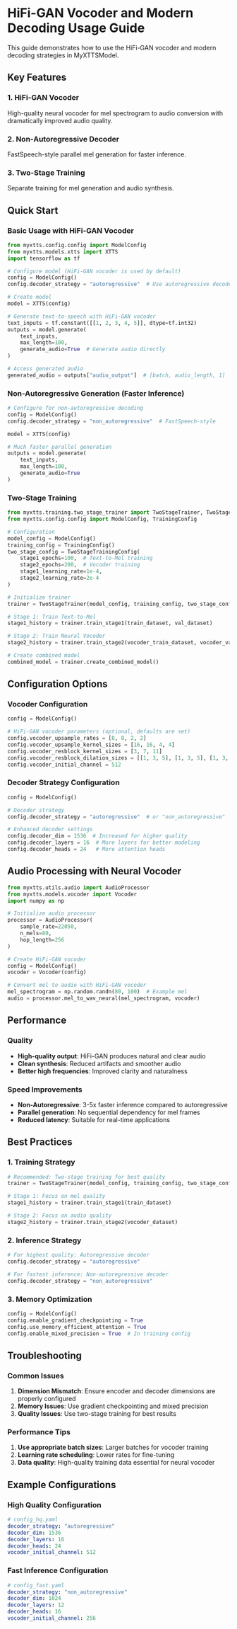 # HiFi-GAN Vocoder and Modern Decoding Usage Guide

This guide demonstrates how to use the HiFi-GAN vocoder and modern decoding strategies in MyXTTSModel.

## Key Features

### 1. HiFi-GAN Vocoder
High-quality neural vocoder for mel spectrogram to audio conversion with dramatically improved audio quality.

### 2. Non-Autoregressive Decoder
FastSpeech-style parallel mel generation for faster inference.

### 3. Two-Stage Training
Separate training for mel generation and audio synthesis.

## Quick Start

### Basic Usage with HiFi-GAN Vocoder

```python
from myxtts.config.config import ModelConfig
from myxtts.models.xtts import XTTS
import tensorflow as tf

# Configure model (HiFi-GAN vocoder is used by default)
config = ModelConfig()
config.decoder_strategy = "autoregressive"  # Use autoregressive decoder

# Create model
model = XTTS(config)

# Generate text-to-speech with HiFi-GAN vocoder
text_inputs = tf.constant([[1, 2, 3, 4, 5]], dtype=tf.int32)
outputs = model.generate(
    text_inputs,
    max_length=100,
    generate_audio=True  # Generate audio directly
)

# Access generated audio
generated_audio = outputs["audio_output"]  # [batch, audio_length, 1]
```

### Non-Autoregressive Generation (Faster Inference)

```python
# Configure for non-autoregressive decoding
config = ModelConfig()
config.decoder_strategy = "non_autoregressive"  # FastSpeech-style

model = XTTS(config)

# Much faster parallel generation
outputs = model.generate(
    text_inputs,
    max_length=100,
    generate_audio=True
)
```

### Two-Stage Training

```python
from myxtts.training.two_stage_trainer import TwoStageTrainer, TwoStageTrainingConfig
from myxtts.config.config import ModelConfig, TrainingConfig

# Configuration
model_config = ModelConfig()
training_config = TrainingConfig()
two_stage_config = TwoStageTrainingConfig(
    stage1_epochs=100,  # Text-to-Mel training
    stage2_epochs=200,  # Vocoder training
    stage1_learning_rate=1e-4,
    stage2_learning_rate=2e-4
)

# Initialize trainer
trainer = TwoStageTrainer(model_config, training_config, two_stage_config)

# Stage 1: Train Text-to-Mel
stage1_history = trainer.train_stage1(train_dataset, val_dataset)

# Stage 2: Train Neural Vocoder
stage2_history = trainer.train_stage2(vocoder_train_dataset, vocoder_val_dataset)

# Create combined model
combined_model = trainer.create_combined_model()
```

## Configuration Options

### Vocoder Configuration

```python
config = ModelConfig()

# HiFi-GAN vocoder parameters (optional, defaults are set)
config.vocoder_upsample_rates = [8, 8, 2, 2]
config.vocoder_upsample_kernel_sizes = [16, 16, 4, 4]
config.vocoder_resblock_kernel_sizes = [3, 7, 11]
config.vocoder_resblock_dilation_sizes = [[1, 3, 5], [1, 3, 5], [1, 3, 5]]
config.vocoder_initial_channel = 512
```

### Decoder Strategy Configuration

```python
config = ModelConfig()

# Decoder strategy
config.decoder_strategy = "autoregressive"  # or "non_autoregressive"

# Enhanced decoder settings
config.decoder_dim = 1536  # Increased for higher quality
config.decoder_layers = 16  # More layers for better modeling
config.decoder_heads = 24   # More attention heads
```

## Audio Processing with Neural Vocoder

```python
from myxtts.utils.audio import AudioProcessor
from myxtts.models.vocoder import Vocoder
import numpy as np

# Initialize audio processor
processor = AudioProcessor(
    sample_rate=22050,
    n_mels=80,
    hop_length=256
)

# Create HiFi-GAN vocoder
config = ModelConfig()
vocoder = Vocoder(config)

# Convert mel to audio with HiFi-GAN vocoder
mel_spectrogram = np.random.randn(80, 100)  # Example mel
audio = processor.mel_to_wav_neural(mel_spectrogram, vocoder)
```

## Performance

### Quality
- **High-quality output**: HiFi-GAN produces natural and clear audio
- **Clean synthesis**: Reduced artifacts and smoother audio
- **Better high frequencies**: Improved clarity and naturalness

### Speed Improvements
- **Non-Autoregressive**: 3-5x faster inference compared to autoregressive
- **Parallel generation**: No sequential dependency for mel frames
- **Reduced latency**: Suitable for real-time applications

## Best Practices

### 1. Training Strategy
```python
# Recommended: Two-stage training for best quality
trainer = TwoStageTrainer(model_config, training_config, two_stage_config)

# Stage 1: Focus on mel quality
stage1_history = trainer.train_stage1(train_dataset)

# Stage 2: Focus on audio quality
stage2_history = trainer.train_stage2(vocoder_dataset)
```

### 2. Inference Strategy
```python
# For highest quality: Autoregressive decoder
config.decoder_strategy = "autoregressive"

# For fastest inference: Non-autoregressive decoder
config.decoder_strategy = "non_autoregressive"
```

### 3. Memory Optimization
```python
config = ModelConfig()
config.enable_gradient_checkpointing = True
config.use_memory_efficient_attention = True
config.enable_mixed_precision = True  # In training config
```

## Troubleshooting

### Common Issues

1. **Dimension Mismatch**: Ensure encoder and decoder dimensions are properly configured
2. **Memory Issues**: Use gradient checkpointing and mixed precision
3. **Quality Issues**: Use two-stage training for best results

### Performance Tips

1. **Use appropriate batch sizes**: Larger batches for vocoder training
2. **Learning rate scheduling**: Lower rates for fine-tuning
3. **Data quality**: High-quality training data essential for neural vocoder

## Example Configurations

### High Quality Configuration
```yaml
# config_hq.yaml
decoder_strategy: "autoregressive"
decoder_dim: 1536
decoder_layers: 16
decoder_heads: 24
vocoder_initial_channel: 512
```

### Fast Inference Configuration
```yaml
# config_fast.yaml
decoder_strategy: "non_autoregressive"
decoder_dim: 1024
decoder_layers: 12
decoder_heads: 16
vocoder_initial_channel: 256
```